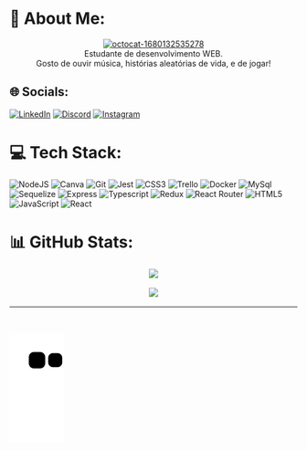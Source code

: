 # 💫 About Me:
<div align="center">
  <a href='https://postimg.cc/N5d7fp0M' target='_blank'><img src='https://i.postimg.cc/N5d7fp0M/octocat-1680132535278.png' border='0' alt='octocat-1680132535278'/></a>
  <div>
    Estudante de desenvolvimento WEB.<br>
    Gosto de ouvir música, histórias aleatórias de vida, e de jogar!
  </div>
</div>

## 🌐 Socials:

[![LinkedIn](https://img.shields.io/badge/LinkedIn-%230077B5.svg?logo=linkedin&logoColor=white)](https://linkedin.com/in/amandaptela)
[![Discord](https://img.shields.io/badge/Discord-%237289DA.svg?logo=discord&logoColor=white)](https://discord.gg/9MPShckuBd) 
[![Instagram](https://img.shields.io/badge/Instagram-%23E4405F.svg?logo=Instagram&logoColor=white)](https://instagram.com/manda1_6)


# 💻 Tech Stack:
![NodeJS](https://img.shields.io/badge/node.js-6DA55F?style=for-the-badge&logo=node.js&logoColor=white)
![Canva](https://img.shields.io/badge/Canva-%2300C4CC.svg?style=for-the-badge&logo=Canva&logoColor=white)
![Git](https://img.shields.io/badge/git-%231572B6.svg?style=for-the-badge&logo=git&logoColor=white)
![Jest](https://img.shields.io/badge/jest-%231572B6.svg?style=for-the-badge&logo=jest&logoColor=white)
![CSS3](https://img.shields.io/badge/css3-%231572B6.svg?style=for-the-badge&logo=css3&logoColor=white)
![Trello](https://img.shields.io/badge/Trello-%23026AA7.svg?style=for-the-badge&logo=Trello&logoColor=white)
![Docker](https://img.shields.io/badge/docker-%231572B6.svg?style=for-the-badge&logo=docker&logoColor=white)
![MySql](https://img.shields.io/badge/mysql-%231572B6.svg?style=for-the-badge&logo=mysql&logoColor=white)
![Sequelize](https://img.shields.io/badge/sequelize-%231572B6.svg?style=for-the-badge&logo=sequelize&logoColor=white)
![Express](https://img.shields.io/badge/express-%231572B6.svg?style=for-the-badge&logo=express&logoColor=white)
![Typescript](https://img.shields.io/badge/typescript-%231572B6.svg?style=for-the-badge&logo=typescript&logoColor=white)
![Redux](https://img.shields.io/badge/redux-%23593d88.svg?style=for-the-badge&logo=redux&logoColor=white)
![React Router](https://img.shields.io/badge/React_Router-CA4245?style=for-the-badge&logo=react-router&logoColor=white)
![HTML5](https://img.shields.io/badge/html5-%23E34F26.svg?style=for-the-badge&logo=html5&logoColor=white)
![JavaScript](https://img.shields.io/badge/javascript-%23323330.svg?style=for-the-badge&logo=javascript&logoColor=%23F7DF1E)
![React](https://img.shields.io/badge/react-%2320232a.svg?style=for-the-badge&logo=react&logoColor=%2361DAFB)


# 📊 GitHub Stats:
<div align="center">

![](https://github-readme-stats.vercel.app/api/top-langs/?username=AmandaPtela&theme=nightowl&hide_border=false&include_all_commits=true&count_private=true&layout=compact)

[![](https://visitcount.itsvg.in/api?id=AmandaPtela&icon=5&color=9)](https://visitcount.itsvg.in)
</div>

---
  <br>
  <div>
 
  ![Snake animation](https://github.com/amandaptela/amandaptela/blob/output/github-contribution-grid-snake.svg)
  </div>

